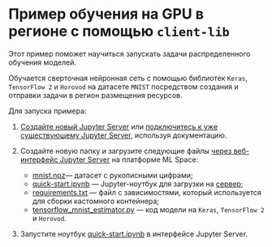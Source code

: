 # Пример обучения на GPU в регионе с помощью `client-lib` 

Этот пример поможет научиться запускать задачи распределенного обучения моделей.

Обучается сверточная нейронная сеть с помощью библиотек `Keras`, `TensorFlow 2` и `Horovod` на датасете `MNIST` посредством создания и отправки задачи в регион размещения ресурсов.

Для запуска примера:

1. [Создайте новый Jupyter Server](https://cloud.ru/ru/docs/aicloud/mlspace/concepts/guides/guides__jupyter/environments__environments__jupyter-server__create-new-jupyter-server.html) или [подключитесь к уже существующему Jupyter Server](https://cloud.ru/ru/docs/aicloud/mlspace/concepts/guides/guides__jupyter/environments__environments__jupyter-server__connect-to-exist.html), используя документацию.

2. Создайте новую папку и загрузите следующие файлы [через веб-интерфейс Jupyter Server](https://mlspace.aicloud.sbercloud.ru/mlspace/jupyter-server) на платформе ML Space:

   * [mnist.npz](mnist.npz)— датасет с рукописными цифрами;
   * [quick-start.ipynb](quick-start.ipynb) — Jupyter-ноутбук для загрузки на [сервер](https://console.cloud.ru/projects/);
   * [requirements.txt](requirements.txt) — файл с зависимостями, который используется для сборки кастомного контейнера;
   * [tensorflow_mnist_estimator.py](tensorflow_mnist_estimator.py) — код модели на `Keras`, `TensorFlow 2` и `Horovod`.

3. Запустите ноутбук [quick-start.ipynb](quick-start.ipynb) в интерфейсе Jupyter Server.
